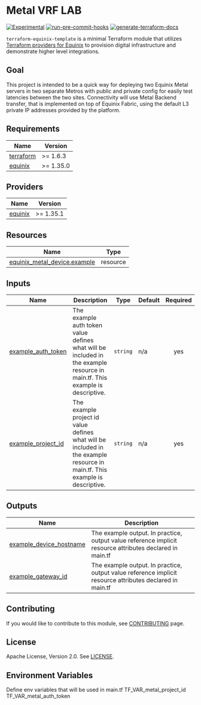 # Metal VRF LAB

<!-- TEMPLATE: Review all "TEMPLATE" comments and remove them when applied. -->
<!-- TEMPLATE: replace "template" with the name of your project. The prefix "terraform-equinix-" informs the Terraform registry that this project is a Terraform module associated with the Equinix provider, preserve this prefix. -->
[![Experimental](https://img.shields.io/badge/Stability-Experimental-red.svg)](https://github.com/equinix-labs/standards#about-uniform-standards)
[![run-pre-commit-hooks](https://github.com/equinix-labs/terraform-equinix-template/actions/workflows/pre-commit.yaml/badge.svg)](https://github.com/equinix-labs/terraform-equinix-template/actions/workflows/pre-commit.yaml)
[![generate-terraform-docs](https://github.com/equinix-labs/terraform-equinix-template/actions/workflows/documentation.yaml/badge.svg)](https://github.com/equinix-labs/terraform-equinix-template/actions/workflows/documentation.yaml)

`terraform-equinix-template` is a minimal Terraform module that utilizes [Terraform providers for Equinix](https://registry.terraform.io/namespaces/equinix) to provision digital infrastructure and demonstrate higher level integrations.

<!-- TEMPLATE: Insert an image here of the infrastructure diagram. You can generate a starting image using instructions found at https://www.terraform.io/docs/cli/commands/graph.html#generating-images -->

## Goal
This project is intended to be a quick way for depleying two Equinix Metal servers in two separate Metros with public and private config
for easily test latencies between the two sites. Connectivity will use Metal Backend transfer, that is implemented on top of Equinix Fabric, using the default L3 private IP addresses provided by the platform.

## Requirements

| Name | Version |
|------|---------|
| <a name="requirement_terraform"></a> [terraform](#requirement\_terraform) | >= 1.6.3 |
| <a name="requirement_equinix"></a> [equinix](#requirement\_equinix) | >= 1.35.0 |

## Providers

| Name | Version |
|------|---------|
| <a name="provider_equinix"></a> [equinix](#provider\_equinix) | >= 1.35.1 |

## Resources

| Name | Type |
|------|------|
| [equinix_metal_device.example](https://registry.terraform.io/providers/equinix/equinix/latest/docs/resources/metal_device) | resource |

## Inputs

| Name | Description | Type | Default | Required |
|------|-------------|------|---------|:--------:|
| <a name="input_example_auth_token"></a> [example\_auth\_token](#input\_example\_auth\_token) | The example auth token value defines what will be included in the example resource in main.tf. This example is descriptive. | `string` | n/a | yes |
| <a name="input_example_project_id"></a> [example\_project\_id](#input\_example\_project\_id) | The example project id value defines what will be included in the example resource in main.tf. This example is descriptive. | `string` | n/a | yes |

## Outputs

| Name | Description |
|------|-------------|
| <a name="output_example_device_hostname"></a> [example\_device\_hostname](#output\_example\_device\_hostname) | The example output. In practice, output value reference implicit resource attributes declared in main.tf |
| <a name="output_example_gateway_id"></a> [example\_gateway\_id](#output\_example\_gateway\_id) | The example output. In practice, output value reference implicit resource attributes declared in main.tf |
<!-- END_TF_DOCS -->
## Contributing

If you would like to contribute to this module, see [CONTRIBUTING](CONTRIBUTING.md) page.

## License

Apache License, Version 2.0. See [LICENSE](LICENSE).
<!-- TEMPLATE: Expand this section with any additional information or requirements. -->

## Environment Variables
Define env variables that will be used in main.tf
  TF_VAR_metal_project_id
  TF_VAR_metal_auth_token
